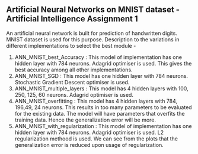 ## Artificial Neural Networks on MNIST dataset - Artificial Intelligence Assignment 1

An artificial neural network is built for prediction of handwritten digits. MNIST dataset is used for this purpose.
Description to the variations in different implementations to select the best module - 
1. ANN_MNIST_best_Accuracy : This model of implementation has one hidden layer with 784 neurons. Adagrid optimiser is used. This gives the best accuracy among all other implementations.
2. ANN_MNIST_SGD :  This model has one hidden layer with 784 neurons. Stochastic Gradient Descent optimiser is used. 
3. ANN_MNIST_multiple_layers : This model has 4 hidden layers with 100, 250, 125, 60 neurons. Adagrid optimiser is used.
4. ANN_MNIST_overfitting : This model has 4 hidden layers with 784, 196,49, 24 neurons. This results in too many parameters to be evaluated for the existing data. The model will have parameters that overfits the training data. Hence the generalization error will be more.
5. ANN_MNIST_with_regularization : This model of implementation has one hidden layer with 784 neurons. Adagrid optimiser is used. L2 regularization methood is used. We can see from the plots that the generalization error is reduced upon usage of regularization.
